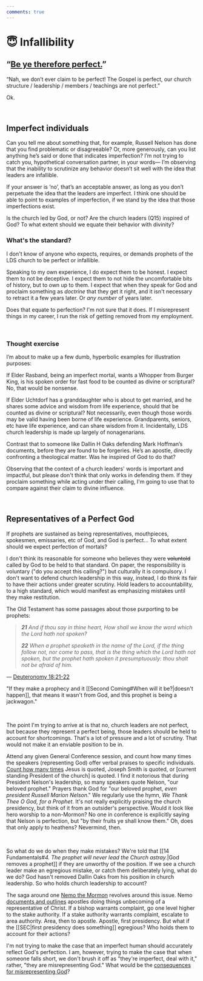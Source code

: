 ```yaml
---
comments: true
---
```

# 😇 Infallibility
## “[Be ye therefore perfect.](https://www.churchofjesuschrist.org/study/scriptures/nt/matt/5?lang=eng&id=p48#p48)”

“Nah, we don’t ever claim to be perfect! The Gospel is perfect, our church structure / leadership / members / teachings are not perfect.”

Ok.

&nbsp;

## Imperfect individuals
Can you tell me about something that, for example, Russell Nelson has done that you find problematic or disagreeable? Or, more generously, can you list anything he’s said or done that indicates imperfection? I’m not trying to catch you, hypothetical conversation partner, in your words— I’m observing that the inability to scrutinize any behavior doesn’t sit well with the idea that leaders are infallible.

If your answer is ‘no’, that’s an acceptable answer, as long as you don’t perpetuate the idea that the leaders are imperfect. I think one should be able to point to examples of imperfection, if we stand by the idea that those imperfections exist.

Is the church led by God, or not? Are the church leaders (Q15) inspired of God? To what extent should we equate their behavior with divinity?

### What's the standard?
I don't know of anyone who expects, requires, or demands prophets of the LDS church to be perfect or infallible.

Speaking to my own experience, I do expect them to be honest. I expect them to not be deceptive. I expect them to not hide the uncomfortable bits of history, but to own up to them. I expect that when they speak for God and proclaim something as *doctrine* that they get it right, and it isn't necessary to retract it a few years later. Or *any number* of years later.

Does that equate to perfection? I'm not sure that it does. If I misrepresent things in my career, I run the risk of getting removed from my employment. 

&nbsp;

### Thought exercise
I’m about to make up a few dumb, hyperbolic examples for illustration purposes:

If Elder Rasband, being an imperfect mortal, wants a Whopper from Burger King, is his spoken order for fast food to be counted as divine or scriptural? No, that would be nonsense.

If Elder Uchtdorf has a granddaughter who is about to get married, and he shares some advice and wisdom from life experience, should that be counted as divine or scriptural? Not necessarily, even though those words may be valid having been borne of life experience. Grandparents, seniors, etc have life experience, and can share wisdom from it. Incidentally, LDS church leadership is made up largely of nonagenarians.

Contrast that to someone like Dallin H Oaks defending Mark Hoffman’s documents, before they are found to be forgeries. He’s an apostle, directly confronting a theological matter. Was he inspired of God to do that?

Observing that the context of a church leaders' words is important and impactful, but please don't think that only works in defending them. If they proclaim something while acting under their calling, I'm going to use that to compare against their claim to divine influence.

&nbsp;

## Representatives of a Perfect God
If prophets are sustained as being representatives, mouthpieces, spokesmen, emissaries, etc of God, and God is perfect... To what extent should we expect perfection of mortals?

I don't think its reasonable for someone who believes they were ~~voluntold~~ called by God to be held to that standard. On paper, the responsibility is voluntary ("do you accept this calling?") but culturally it is compulsory. I don't want to defend church leadership in this way, instead, I do think its fair to have their actions under greater scrutiny. Hold leaders to accountability, to a high standard, which would manifest as emphasizing mistakes until they make restitution.

The Old Testament has some passages about those purporting to be prophets:

> ***21** And if thou say in thine heart, How shall we know the word which the Lord hath not spoken?*
> 
> ***22** When a prophet speaketh in the name of the Lord, if the thing follow not, nor come to pass, that is the thing which the Lord hath not spoken, but the prophet hath spoken it presumptuously: thou shalt not be afraid of him.*

— [Deuteronomy 18:21-22](https://www.churchofjesuschrist.org/study/scriptures/ot/deut/18?lang=eng&id=p21-p22#p21)

"If they make a prophecy and it [[Second Coming#When will it be?|doesn't happen]], that means it wasn't from God, and this prophet is being a jackwagon."

&nbsp;

The point I'm trying to arrive at is that no, church leaders are not perfect, but because they represent a perfect being, those leaders should be held to account for shortcomings. That's a lot of pressure and a lot of scrutiny. That would not make it an enviable position to be in.

Attend any given General Conference session, and count how many times the speakers (representing God) offer verbal praises to specific individuals. [Count how many times](https://www.youtube.com/live/icGbYLukjHc?si=mXvtN2fcWmDjGwRU&t=534) Jesus is quoted, Joseph Smith is quoted, or [current standing President of the church] is quoted. I find it notorious that during President Nelson's leadership, so many speakers quote Nelson, "our beloved prophet." Prayers thank God for "our beloved prophet, *even president Russell Marion Nelson*." We regularly use the hymn, *We Thank Thee O God, for a Prophet*. It's not really explicitly praising the church presidency, but think of it from an outsider's perspective. Would it look like hero worship to a non-Mormon? No one in conference is explicitly saying that Nelson is perfection, but "by their fruits ye shall know them." Oh, does that only apply to heathens? Nevermind, then.

&nbsp;

So what do we do when they make mistakes? We're told that [[14 Fundamentals#*4. The prophet will never lead the Church astray.*|God removes a prophet]] if they are unworthy of the position. If we see a church leader make an egregious mistake, or catch them deliberately lying, what do we do? God hasn't removed Dallin Oaks from his position in church leadership. So who holds church leadership to account? 

The saga around one [Nemo the Mormon](https://www.youtube.com/@NEMOTHEMORMON) revolves around this issue. Nemo [documents and outlines](https://drive.google.com/file/d/1JdHLi4JH1SC5dMsaVX60mwvLECox5Qe9/view) apostles doing things unbecoming of a representative of Christ. If a bishop warrants complaint, go one level higher to the stake authority. If a stake authority warrants complaint, escalate to area authority. Area, then to apostle. Apostle, first presidency. But what if the [[SEC|first presidency does something]] egregious? Who holds them to account for their actions?

I'm not trying to make the case that an imperfect human should accurately reflect God's perfection. I am, however, trying to make the case that when someone falls short, we don't brush it off as "they're imperfect, deal with it," rather, "they are misrepresenting God." What would be the [consequences for misrepresenting God](https://www.churchofjesuschrist.org/study/scriptures/dc-testament/dc/121?lang=eng&id=p37#p37)?